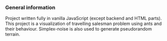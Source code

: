 ### General information
Project written fully in vanilla JavaScript (except backend and HTML parts).
This project is a visualization of travelling salesman problem using ants and their behaviour.
Simplex-noise is also used to generate pseudorandom terrain.
